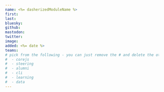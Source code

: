 ```yaml
---
name: <%= dasherizedModuleName %>
first:
last:
bluesky:
github:
mastodon:
twitter:
image:
added: <%= date %>
teams:
# pick from the following - you can just remove the # and delete the other lines
#  - corejs
#  - steering
#  - alumni
#  - cli
#  - learning
#  - data
---
```

